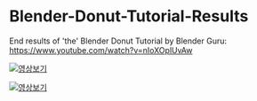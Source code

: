 # Blender-Donut-Tutorial-Results

End results of 'the' Blender Donut Tutorial by Blender Guru: https://www.youtube.com/watch?v=nIoXOplUvAw



[![영상보기](https://img.youtube.com/vi/YdXWCj4ac23BT77a/0.jpg)](https://www.youtube.com/watch?v=YdXWCj4ac23BT77a)



[![영상보기](https://img.youtube.com/vi/bzEsVBucVcs/0.jpg)](https://www.youtube.com/watch?v=bzEsVBucVcs)
